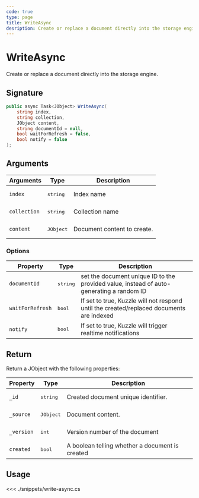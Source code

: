 ```yaml
---
code: true
type: page
title: WriteAsync
desription: Create or replace a document directly into the storage engine.
---
```


# WriteAsync

Create or replace a document directly into the storage engine.

## Signature

```csharp
public async Task<JObject> WriteAsync(
    string index,
    string collection,
    JObject content,
    string documentId = null,
    bool waitForRefresh = false,
    bool notify = false
);
```

## Arguments

| Arguments    | Type               | Description                 |
|--------------|--------------------|-----------------------------|
| `index`      | <pre>string</pre>  | Index name                  |
| `collection` | <pre>string</pre>  | Collection name             |
| `content`    | <pre>JObject</pre> | Document content to create. |

### Options

| Property         | Type              | Description                                                                              |
| ---------------- | ----------------- | ---------------------------------------------------------------------------------------- |
| `documentId`     | <pre>string</pre> | set the document unique ID to the provided value, instead of auto-generating a random ID |
| `waitForRefresh` | <pre>bool</pre>   | If set to true, Kuzzle will not respond until the created/replaced documents are indexed |
| `notify`         | <pre>bool</pre>   | If set to true, Kuzzle will trigger realtime notifications                               |

## Return

Return a JObject with the following properties:

| Property   | Type               | Description                                     |
| ---------- | ------------------ | ----------------------------------------------- |
| `_id`      | <pre>string</pre>  | Created document unique identifier.             |
| `_source`  | <pre>JObject</pre> | Document content.                               |
| `_version` | <pre>int</pre>     | Version number of the document                  |
| `created`  | <pre>bool</pre>    | A boolean telling whether a document is created |

## Usage

<<< ./snippets/write-async.cs

